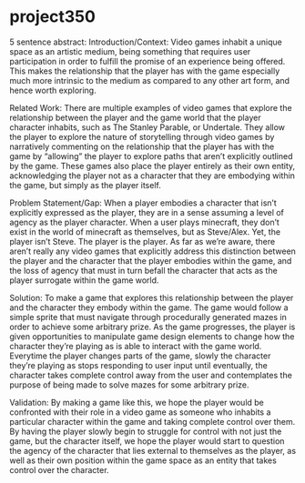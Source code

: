 # project350

5 sentence abstract:
Introduction/Context: 
Video games inhabit a unique space as an artistic medium, being something that requires user participation in order to fulfill the promise of an experience being offered. This makes the relationship that the player has with the game especially much more intrinsic to the medium as compared to any other art form, and hence worth exploring.

Related Work:
There are multiple examples of video games that explore the relationship between the player and the game world that the player character inhabits, such as The Stanley Parable, or Undertale. They allow the player to explore the nature of storytelling through video games by narratively commenting on the relationship that the player has with the game by “allowing” the player to explore paths that aren’t explicitly outlined by the game. These games also place the player entirely as their own entity, acknowledging the player not as a character that they are embodying within the game, but simply as the player itself.

Problem Statement/Gap:
When a player embodies a character that isn’t explicitly expressed as the player, they are in a sense assuming a level of agency as the player character. When a user plays minecraft, they don’t exist in the world of minecraft as themselves, but as Steve/Alex. Yet, the player isn’t Steve. The player is the player. As far as we’re aware, there aren’t really any video games that explicitly address this distinction between the player and the character that the player embodies within the game, and the loss of agency that must in turn befall the character that acts as the player surrogate within the game world.

Solution:
To make a game that explores this relationship between the player and the character they embody within the game.
The game would follow a simple sprite that must navigate through procedurally generated mazes in order to achieve some arbitrary prize. As the game progresses, the player is given opportunities to manipulate game design elements to change how the character they’re playing as is able to interact with the game world.
Everytime the player changes parts of the game, slowly the character they’re playing as stops responding to user input until eventually, the character takes complete control away from the user and contemplates the purpose of being made to solve mazes for some arbitrary prize.

Validation:
By making a game like this, we hope the player would be confronted with their role in a video game as someone who inhabits a particular character within the game and taking complete control over them. By having the player slowly begin to struggle for control with not just the game, but the character itself, we hope the player would start to question the agency of the character that lies external to themselves as the player, as well as their own position within the game space as an entity that takes control over the character. 

